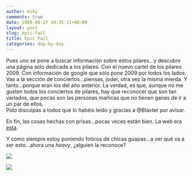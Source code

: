 ```yaml
---
author: miky
comments: true
date: 2009-08-27 10:35:11+00:00
layout: post
slug: epic-fail
title: Epic Fail
categories: day-by-day
---
```


Pues uno se pone a buscar información sobre estos pilares...y descubre una página sólo dedicada a los pilares. Con el nuevo cartel de los pilares 2009. Con información de google que sólo pone 2009 por todos los lados. Vas a la sección de conciertos...piensas, joder, otra vez la misma mierda. Y tanto...porque eran los del año anterior. La verdad, es que, aunque no me gusten todos los conciertos de pilares, hay que reconocer que son tan variados, que pocas son las personas mañicas que no tienen ganas de ir a un par de ellos.  
Pido disculpas a todos que lo habéis leído y gracias a @Blaxter por avisar.  
  
En fin, las cosas hechas con prisas...pocas veces están bien. La web era [esta](http://www.fiestas-del-pilar.es/).  
  
Y como siempre estoy poniendo foticos de chicas guapas...a ver qué va a ser esto...ahora una _heavy_, ¿alguien la reconoce?  


[![](http://www.losmejoresrock.com/LacunaCoilcristinaBig.jpg)  
](http://www.losmejoresrock.com/)

  
  


![](http://img.zemanta.com/pixy.gif?x-id=d7421223-26e2-8600-b969-f9930c74117e)
